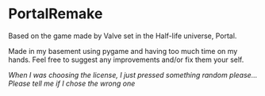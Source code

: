 # PortalRemake

Based on the game made by Valve set in the Half-life universe, Portal.

Made in my basement using pygame and having too much time on my hands.
Feel free to suggest any improvements and/or fix them your self.

*When I was choosing the license, I just pressed something random please... Please tell me if I chose the wrong one*
